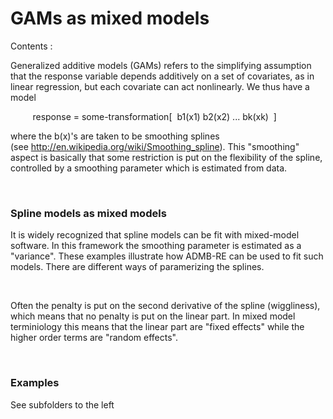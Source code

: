 #  GAMs as mixed models

Contents
:

Generalized additive models (GAMs) refers to the simplifying assumption that the response variable depends additively on a set of covariates, as in linear regression, but each covariate can act nonlinearly. We thus have a model 

         response = some-transformation[  b1(x1) b2(x2) ... bk(xk)  ]

where the b(x)'s are taken to be smoothing splines (see <http://en.wikipedia.org/wiki/Smoothing_spline>). This "smoothing" aspect is basically that some restriction is put on the flexibility of the spline, controlled by a smoothing parameter which is estimated from data.

 

### Spline models as mixed models

It is widely recognized that spline models can be fit with mixed-model software. In this framework the smoothing parameter is estimated as a "variance". These examples illustrate how ADMB-RE can be used to fit such models. There are different ways of paramerizing the splines.

 

Often the penalty is put on the second derivative of the spline (wiggliness), which means that no penalty is put on the linear part. In mixed model terminiology this means that the linear part are "fixed effects" while the higher order terms are "random effects".

 

### Examples

See subfolders to the left